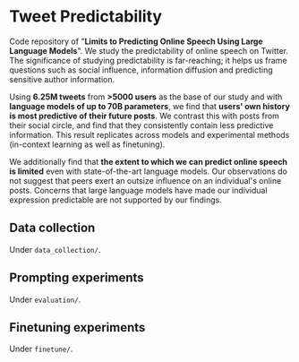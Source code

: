 # Tweet Predictability
Code repository of "**Limits to Predicting Online Speech Using Large Language Models**". We study the predictability of online speech on Twitter. The significance of studying predictability is far-reaching; it helps us frame questions such as social influence, information diffusion and predicting sensitive author information.

Using **6.25M tweets** from **>5000 users** as the base of our study and with **language models of up to 70B parameters**, we find that **users' own history is most predictive of their future posts**.
We contrast this with posts from their social circle, and find that they consistently contain less predictive information. This result replicates across models and experimental methods (in-context learning as well as finetuning).

We additionally find that **the extent to which we can predict online speech is limited** even with state-of-the-art language models. Our observations do not suggest that peers exert an outsize influence on an individual's online posts. Concerns that large language models have made our individual expression predictable are not supported by our findings. 

## Data collection
Under `data_collection/`.

## Prompting experiments
Under `evaluation/`.

## Finetuning experiments
Under `finetune/`.
